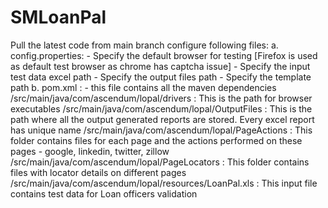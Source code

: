 # SMLoanPal
Pull the latest code from main branch 
configure following files:
  a. config.properties: 
      - Specify the default browser for testing [Firefox is used as default test browser as chrome has captcha issue]
      - Specify the input test data excel path 
      - Specify the output files path
      - Specify the template path 
  b. pom.xml :
      - this file contains all the maven dependencies 
/src/main/java/com/ascendum/lopal/drivers : This is the path for browser executables 
/src/main/java/com/ascendum/lopal/OutputFiles : This is the path where all the output generated reports are stored. Every excel report has unique name 
/src/main/java/com/ascendum/lopal/PageActions : This folder contains files for each page and the actions performed on these pages - google, linkedin, twitter, zillow           
/src/main/java/com/ascendum/lopal/PageLocators : This folder contains files with locator details on different pages
/src/main/java/com/ascendum/lopal/resources/LoanPal.xls : This input file contains test data for Loan officers validation
